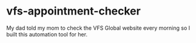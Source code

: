 # vfs-appointment-checker
My dad told my mom to check the VFS Global website every morning so I built this automation tool for her.
